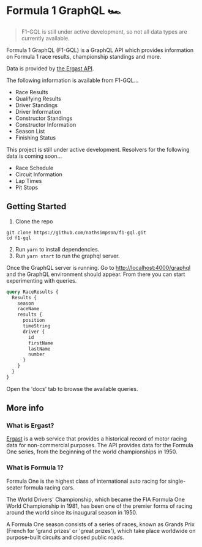 # Formula 1 GraphQL 🏎

> F1-GQL is still under active development, so not all data types are currently available.

Formula 1 GraphQL (F1-GQL) is a GraphQL API which provides information on Formula 1 race results, championship standings and more.

Data is provided by [the Ergast API](http://ergast.com/mrd/).

The following information is available from F1-GQL...

- Race Results
- Qualifying Results
- Driver Standings
- Driver Information
- Constructor Standings
- Constructor Information
- Season List
- Finishing Status

This project is still under active development. Resolvers for the following data is coming soon...

- Race Schedule
- Circuit Information
- Lap Times
- Pit Stops

## Getting Started

1. Clone the repo

```
git clone https://github.com/nathsimpson/f1-gql.git
cd f1-gql
```

2. Run `yarn` to install dependencies.
3. Run `yarn start` to run the graphql server.

Once the GraphQL server is running. Go to [http://localhost:4000/graphql](http://localhost:4000/graphql) and the GraphQL environment should appear. From there you can start experimenting with queries.

```graphql
query RaceResults {
  Results {
    season
    raceName
    results {
      position
      timeString
      driver {
        id
        firstName
        lastName
        number
      }
    }
  }
}
```

Open the 'docs' tab to browse the available queries.

## More info

### What is Ergast?

[Ergast](http://ergast.com/mrd/) is a web service that provides a historical record of motor racing data for non-commercial purposes. The API provides data for the Formula One series, from the beginning of the world championships in 1950.

### What is Formula 1?

Formula One is the highest class of international auto racing for single-seater formula racing cars.

The World Drivers' Championship, which became the FIA Formula One World Championship in 1981, has been one of the premier forms of racing around the world since its inaugural season in 1950.

A Formula One season consists of a series of races, known as Grands Prix (French for 'grand prizes' or 'great prizes'), which take place worldwide on purpose-built circuits and closed public roads.
